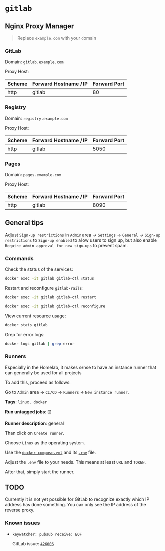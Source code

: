# `gitlab`

## Nginx Proxy Manager

> Replace `example.com` with your domain

### GitLab

Domain: `gitlab.example.com`

Proxy Host:

| Scheme | Forward Hostname / IP | Forward Port |
|--------|-----------------------|--------------|
| http   | gitlab                | 80           |

### Registry

Domain: `registry.example.com`

Proxy Host:

| Scheme | Forward Hostname / IP | Forward Port |
|--------|-----------------------|--------------|
| http   | gitlab                | 5050         |

### Pages

Domain: `pages.example.com`

Proxy Host:

| Scheme | Forward Hostname / IP | Forward Port |
|--------|-----------------------|--------------|
| http   | gitlab                | 8090         |

## General tips

Adjust `Sign-up restrictions` in `Admin` area -> `Settings` -> `General` -> `Sign-up restrictions` to `Sign-up enabled` to allow users to sign up, but also enable `Require admin approval for new sign-ups` to prevent spam.

### Commands

Check the status of the services:

```bash
docker exec -it gitlab gitlab-ctl status
```

Restart and reconfigure `gitlab-rails`:

```bash
docker exec -it gitlab gitlab-ctl restart
```

```bash
docker exec -it gitlab gitlab-ctl reconfigure
```

View current resource usage:

```bash
docker stats gitlab
```

Grep for error logs:

```bash
docker logs gitlab | grep error
```

### Runners

Especially in the Homelab, it makes sense to have an instance runner that can generally be used for all projects.

To add this, proceed as follows:

Go to `Admin` area -> `CI/CD` -> `Runners` -> `New instance runner`.

**Tags**: `linux, docker`

**Run untagged jobs**: ☑️

**Runner description**: general

Than click on `Create runner`.

Choose `Linux` as the operating system.

Use the [`docker-compose.yml`](../gitlab-runner/docker-compose.yml) and its [`.env`](../gitlab-runner/.env) file.

Adjust the `.env` file to your needs. This means at least `URL` and `TOKEN`.

After that, simply start the runner.

## TODO

Currently it is not yet possible for GitLab to recognize exactly which IP address has done something. You can only see the IP address of the reverse proxy.

### Known issues

- `keywatcher: pubsub receive: EOF`

  GitLab issue: [`426006`](https://gitlab.com/gitlab-org/gitlab/-/issues/426006#note_2276284129)
